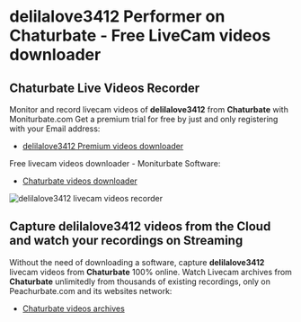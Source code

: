 # delilalove3412 Performer on Chaturbate - Free LiveCam videos downloader

## Chaturbate Live Videos Recorder

Monitor and record livecam videos of **delilalove3412** from **Chaturbate** with Moniturbate.com
Get a premium trial for free by just and only registering with your Email address:
* [delilalove3412 Premium videos downloader](https://moniturbate.com/request-demo-licence-key.html)

Free livecam videos downloader - Moniturbate Software:
* [Chaturbate videos downloader](https://moniturbate.com/moniturbate-download-software.html)

![delilalove3412 livecam videos recorder](https://peachurnet.com/templates/moniturbate-software.png)


## Capture delilalove3412 videos from the Cloud and watch your recordings on Streaming

Without the need of downloading a software, capture **delilalove3412** livecam videos from **Chaturbate** 100% online.
Watch Livecam archives from **Chaturbate** unlimitedly from thousands of existing recordings, only on Peachurbate.com and its websites network:
* [Chaturbate videos archives](https://peachurnet.com/)